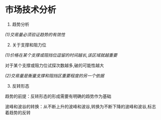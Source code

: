# 市场技术分析

1. 趋势分析

_(1)交易量必须验证趋势的有效性_

2. 关于支撑和阻力位

_(1)价格在某个支撑或阻挡位逗留的时间越长,该区域就越重要_

对于某个支撑或阻力位试探次数越多,破的可能性越大

_(2)交易量是衡量支撑和阻挡区重要程度的另一个依据_

3. 反转形态

趋势的前提：反转形态的形成需要有明确的趋势作为基础

波峰和波谷的转换：从不断上升的波峰和波谷,转换为不断下降的波峰和波谷,标志着趋势的反转
